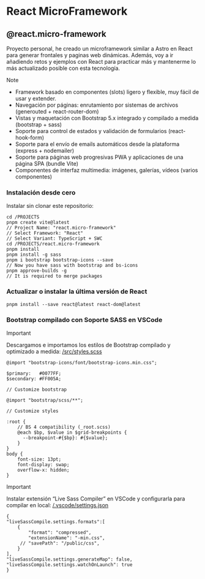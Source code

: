 # React MicroFramework
## @react.micro-framework
Proyecto personal, he creado un microframework similar a Astro en React para generar frontales y paginas web dinámicas.
Además, voy a ir añadiendo retos y ejemplos con React para practicar más y mantenerme lo más actualizado posible con esta tecnología.

> [!NOTE]
> - Framework basado en componentes (slots) ligero y flexible, muy fácil de usar y extender.
> - Navegación por páginas: enrutamiento por sistemas de archivos (generouted + react-router-dom)
> - Vistas y maquetación con Bootstrap 5.x integrado y compilado a medida (bootstrap + sass)
> - Soporte para control de estados y validación de formularios (react-hook-form)
> - Soporte para el envío de emails automáticos desde la plataforma (express + nodemailer)
> - Soporte para páginas web progresivas PWA y aplicaciones de una página SPA (bundle Vite)
> - Componentes de interfaz multimedia: imágenes, galerías, vídeos (varios componentes)

### Instalación desde cero 
Instalar sin clonar este repositorio:
```
cd /PROJECTS
pnpm create vite@latest
// Project Name: "react.micro-framework" 
// Select Framework: "React" 
// Select Variant: TypeScript + SWC
cd /PROJECTS/react.micro-framework
pnpm install
pnpm install -g sass
pnpm i bootstrap bootstrap-icons --save
// Now you have sass with bootstrap and bs-icons
pnpm approve-builds -g
// It is required to merge packages
```

### Actualizar o instalar la última versión de React
```
pnpm install --save react@latest react-dom@latest
```

### Bootstrap compilado con Soporte SASS en VSCode
> [!IMPORTANT]
> Descargamos e importamos los estilos de Bootstrap compilado y optimizado a medida:
[/src/styles.scss](/src/styles.scss)
```
@import "bootstrap-icons/font/bootstrap-icons.min.css";

$primary:   #0077FF; 
$secondary: #FF005A;

// Customize bootstrap

@import "bootstrap/scss/**";

// Customize styles

:root {
    // BS 4 compatibility (_root.scss)
    @each $bp, $value in $grid-breakpoints {
      --breakpoint-#{$bp}: #{$value};
    }
}
body {
    font-size: 13pt;
    font-display: swap;
    overflow-x: hidden;
}
```
> [!IMPORTANT]
> Instalar extensión “Live Sass Compiler” en VSCode y configurarla para compilar en local:
[/.vscode/settings.json](/.vscode/settings.json)
```
{
"liveSassCompile.settings.formats":[
    {
        "format": "compressed", 
        "extensionName": "-min.css", 
     // "savePath": "/public/css", 
    }
],
"liveSassCompile.settings.generateMap": false, 
"liveSassCompile.settings.watchOnLaunch": true
}
```

